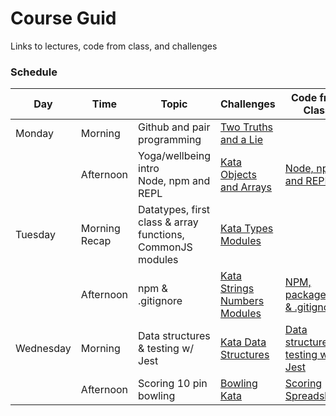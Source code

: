 # Course Guid
Links to lectures, code from class, and challenges

### Schedule

| Day                                                                                                              | Time        |  Topic                                                                 | Challenges                                                                                            | Code from Class | Video Lecture                                                                                                                                                                                                                                                                                      |
|------------------------------------------------------------------------------------------------------------------|-------------|------------------------------------------------------------------------|-------------------------------------------------------------------------------------------------------|----------|--------------------------------------------------------------------------------------------------------------------------------------------------------------------------------------------------------------------------------------------------------------------------------------------|
|Monday      | Morning     | Github and pair programming                                            | [Two Truths and a Lie](https://github.com/horoeka-2021/two-truths-and-a-lie)                |          |                                                                                                                                                                                                                                                                                            |
|                                                                                                                  | Afternoon   | Yoga/wellbeing intro<br> Node, npm and REPL                          | [Kata Objects and Arrays](https://github.com/horoeka-2021/kata-objects-and-arrays)          | [Node, npm and REPL](https://github.com/horoeka-2021/code-from-class/tree/main/week1/mon-pm)         | [Node, npm and REPL](https://www.youtube.com/watch?v=DPq7VNj2NgI&list=PL_AE4CqTqcwIzLS7JDbYprcQ6Kwd8pjM-&index=1)                                |
|Tuesday    | Morning Recap     | Datatypes, first class & array functions, CommonJS modules             | [Kata Types Modules](https://github.com/horoeka-2021/kata-types-modules)                    |          |                                                                                                                                                                                                                                                                                            |
|                                                                                                                  | Afternoon   | npm & .gitignore                                                       | [Kata Strings Numbers Modules](https://github.com/horoeka-2021/kata-strings-numbers-modules)| [NPM, package.json & .gitignore](https://github.com/horoeka-2021/code-from-class/tree/main/week1/tue-pm)         |[NPM, package.json & .gitignore](https://www.youtube.com/watch?v=mMvqVSO0_ZI&list=PL_AE4CqTqcwIzLS7JDbYprcQ6Kwd8pjM-&index=6)  |
|Wednesday | Morning     | Data structures & testing w/ Jest                                      | [Kata Data Structures](https://github.com/horoeka-2021/kata-data-structures)                |[Data structures & testing w/ Jest](https://github.com/horoeka-2021/code-from-class/tree/main/week1/wed-am)          |[Data structures & testing w/ Jest](https://www.youtube.com/watch?v=MBil3v5hkbI&list=PL_AE4CqTqcwIzLS7JDbYprcQ6Kwd8pjM-&index=7)                                                                                                                                                                                                                                                                                            |
|                                                                                                                  | Afternoon   | Scoring 10 pin bowling                                                 | [Bowling Kata](https://github.com/horoeka-2021/bowling-kata)                                |[Scoring Spreadsheet](https://docs.google.com/spreadsheets/d/1AzTo3Hqsivv-WtcrFn4GBBdWoiJ4vgz2WeaUlQHGyvg/edit#gid=0)          |                                                                                                                                                                                                                                                                                            |
